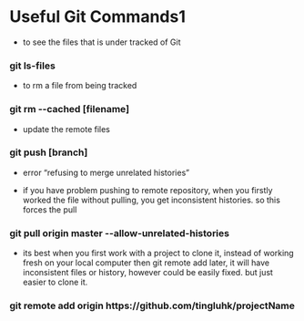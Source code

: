 # Useful Git Commands1

- to see the files that is under tracked of Git
### git ls-files

- to rm a file from being tracked
### git rm --cached [filename]

- update the remote files
### git push [branch]

* error “refusing to merge unrelated histories”
- if you have problem pushing to remote repository, when you firstly worked the file without pulling, you get inconsistent histories. so this forces the pull
### git pull origin master --allow-unrelated-histories


- its best when you first work with a project to clone it, instead of working fresh on your local computer then git remote add later, it will have inconsistent files or history, however could be easily fixed. but just easier to clone it.
### git remote add origin https://<i></i>github.com/tingluhk/projectName
